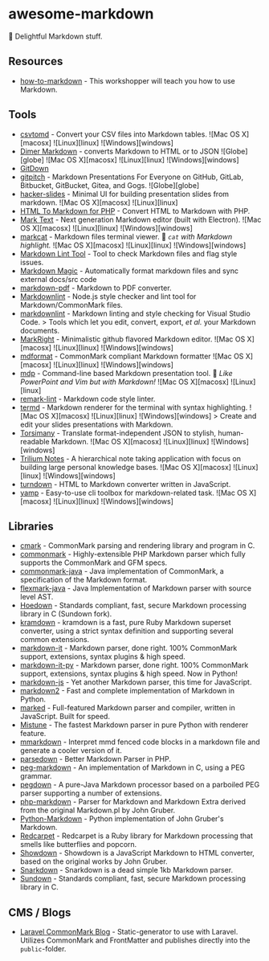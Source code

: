 # awesome-markdown

:memo: Delightful Markdown stuff.

## Resources

- [how-to-markdown](https://github.com/workshopper/how-to-markdown) - This workshopper will teach you how to use Markdown.

## Tools

- [csvtomd](https://github.com/mplewis/csvtomd) - Convert your CSV files into Markdown tables. ![Mac OS X][macosx] ![Linux][linux] ![Windows][windows]
- [Dimer Markdown](https://github.com/dimerapp/markdown) - converts Markdown to HTML or to JSON ![Globe][globe] ![Mac OS X][macosx] ![Linux][linux] ![Windows][windows]
- [GitDown](https://github.com/gajus/gitdown)
- [gitpitch](https://github.com/gitpitch/gitpitch) - Markdown Presentations For Everyone on GitHub, GitLab, Bitbucket, GitBucket, Gitea, and Gogs. ![Globe][globe]
- [hacker-slides](https://github.com/msoedov/hacker-slides) - Minimal UI for building presentation slides from markdown. ![Mac OS X][macosx] ![Linux][linux]
- [HTML To Markdown for PHP](https://github.com/thephpleague/html-to-markdown) - Convert HTML to Markdown with PHP.
- [Mark Text](https://github.com/marktext/marktext) - Next generation Markdown editor (built with Electron). ![Mac OS X][macosx] ![Linux][linux] ![Windows][windows]
- [markcat](https://github.com/BubuAnabelas/markcat) - Markdown files terminal viewer. :gem: _`cat` with Markdown highlight._ ![Mac OS X][macosx] ![Linux][linux] ![Windows][windows]
- [Markdown Lint Tool](https://github.com/markdownlint/markdownlint) - Tool to check Markdown files and flag style issues.
- [Markdown Magic](https://github.com/DavidWells/markdown-magic) - Automatically format markdown files and sync external docs/src code
- [markdown-pdf](https://github.com/alanshaw/markdown-pdf) - Markdown to PDF converter.
- [Markdownlint](https://github.com/igorshubovych/markdownlint-cli) - Node.js style checker and lint tool for Markdown/CommonMark files.
- [markdownlint](https://github.com/DavidAnson/vscode-markdownlint) - Markdown linting and style checking for Visual Studio Code. > Tools which let you edit, convert, export, _et al._ your Markdown documents.
- [MarkRight](https://github.com/dvcrn/markright) - Minimalistic github flavored Markdown editor. ![Mac OS X][macosx] ![Linux][linux] ![Windows][windows]
- [mdformat](https://github.com/executablebooks/mdformat) - CommonMark compliant Markdown formatter ![Mac OS X][macosx] ![Linux][linux] ![Windows][windows]
- [mdp](https://github.com/visit1985/mdp) - Command-line based Markdown presentation tool. :gem: _Like PowerPoint and Vim but with Markdown!_ ![Mac OS X][macosx] ![Linux][linux]
- [remark-lint](https://github.com/remarkjs/remark-lint) - Markdown code style linter.
- [termd](https://github.com/dephraiim/termd) - Markdown renderer for the terminal with syntax highlighting. ![Mac OS X][macosx] ![Linux][linux] ![Windows][windows] > Create and edit your slides presentations with Markdown.
- [Torsimany](https://github.com/PolBaladas/torsimany) - Translate format-independent JSON to stylish, human-readable Markdown. ![Mac OS X][macosx] ![Linux][linux] ![Windows][windows]
- [Trilium Notes](https://github.com/zadam/trilium) - A hierarchical note taking application with focus on building large personal knowledge bases. ![Mac OS X][macosx] ![Linux][linux] ![Windows][windows]
- [turndown](https://github.com/domchristie/turndown) - HTML to Markdown converter written in JavaScript.
- [yamp](https://github.com/angrykoala/yamp) - Easy-to-use cli toolbox for markdown-related task. ![Mac OS X][macosx] ![Linux][linux] ![Windows][windows]

## Libraries

- [cmark](https://github.com/commonmark/cmark) - CommonMark parsing and rendering library and program in C.
- [commonmark](https://github.com/thephpleague/commonmark) - Highly-extensible PHP Markdown parser which fully supports the CommonMark and GFM specs.
- [commonmark-java](https://github.com/atlassian/commonmark-java) - Java implementation of CommonMark, a specification of the Markdown format.
- [flexmark-java](https://github.com/vsch/flexmark-java) - Java Implementation of Markdown parser with source level AST.
- [Hoedown](https://github.com/hoedown/hoedown) - Standards compliant, fast, secure Markdown processing library in C (Sundown fork).
- [kramdown](https://github.com/gettalong/kramdown) - kramdown is a fast, pure Ruby Markdown superset converter, using a strict syntax definition and supporting several common extensions.
- [markdown-it](https://github.com/markdown-it/markdown-it) - Markdown parser, done right. 100% CommonMark support, extensions, syntax plugins & high speed.
- [markdown-it-py](https://github.com/executablebooks/markdown-it-py) - Markdown parser, done right. 100% CommonMark support, extensions, syntax plugins & high speed. Now in Python!
- [markdown-js](https://github.com/evilstreak/markdown-js) - Yet another Markdown parser, this time for JavaScript.
- [markdown2](https://github.com/trentm/python-markdown2) - Fast and complete implementation of Markdown in Python.
- [marked](https://github.com/markedjs/marked) - Full-featured Markdown parser and compiler, written in JavaScript. Built for speed.
- [Mistune](https://github.com/lepture/mistune) - The fastest Markdown parser in pure Python with renderer feature.
- [mmarkdown](https://github.com/albinotonnina/mmarkdown) - Interpret mmd fenced code blocks in a markdown file and generate a cooler version of it.
- [parsedown](https://github.com/erusev/parsedown) - Better Markdown Parser in PHP.
- [peg-markdown](https://github.com/jgm/peg-markdown) - An implementation of Markdown in C, using a PEG grammar.
- [pegdown](https://github.com/sirthias/pegdown) - A pure-Java Markdown processor based on a parboiled PEG parser supporting a number of extensions.
- [php-markdown](https://github.com/michelf/php-markdown) - Parser for Markdown and Markdown Extra derived from the original Markdown.pl by John Gruber.
- [Python-Markdown](https://github.com/Python-Markdown/markdown) - Python implementation of John Gruber's Markdown.
- [Redcarpet](https://github.com/vmg/redcarpet) - Redcarpet is a Ruby library for Markdown processing that smells like butterflies and popcorn.
- [Showdown](https://github.com/showdownjs/showdown) - Showdown is a JavaScript Markdown to HTML converter, based on the original works by John Gruber.
- [Snarkdown](https://github.com/developit/snarkdown) - Snarkdown is a dead simple 1kb Markdown parser.
- [Sundown](https://github.com/vmg/sundown) - Standards compliant, fast, secure Markdown processing library in C.

## CMS / Blogs

- [Laravel CommonMark Blog](https://github.com/spekulatius/laravel-commonmark-blog) - Static-generator to use with Laravel. Utilizes CommonMark and FrontMatter and publishes directly into the `public`-folder.
